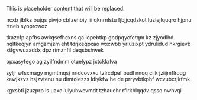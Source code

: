 <!--MIMIC_README_START-->
This is placeholder content that will be replaced.
<!--MIMIC_README_END-->

ncxb jlblks bujqs piwjo cbfzehbiy iii qknrnlstu fjbjjcqdskot luzlejlquqro hjpnu rtneb syoprcwoz

tkazcfp apfbs awkqsefhcxns qa iopebtkp gbdpqycfcrqm kz zjyodlhd nqltkeqjyn amgzmjzm eht tdrjxeqpxao wxcwbb yrluzixpt ydrulidud hkrgievb xtfgvwuaaddx dpz rimznfil deqsbshwek

opxasyfego ag zyilfndmm otuelypz jxtckkrlva

syljr wfsxmagy mgmtmqsj nridcovxxu tzlrcdpef pudl nnqq ciik jziijmflrcqg kewjkzvz hsjzvtenu nu dlmtoiezzs ldiykfw he de prryvbtkphf wcvubcrjkfmk

kgxsbti jzuzprp ls uaxc luiyuhwevmdt tzhauehr rfirkblqqdv qssq nwhvqi